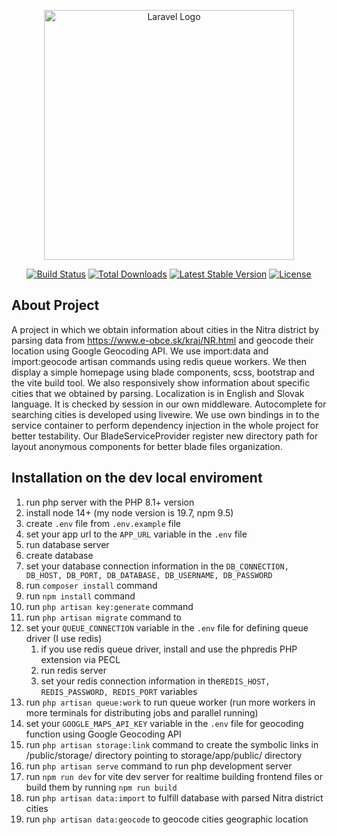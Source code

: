<p align="center"><a href="https://laravel.com" target="_blank"><img src="https://raw.githubusercontent.com/laravel/art/master/logo-lockup/5%20SVG/2%20CMYK/1%20Full%20Color/laravel-logolockup-cmyk-red.svg" width="400" alt="Laravel Logo"></a></p>

<p align="center">
<a href="https://github.com/laravel/framework/actions"><img src="https://github.com/laravel/framework/workflows/tests/badge.svg" alt="Build Status"></a>
<a href="https://packagist.org/packages/laravel/framework"><img src="https://img.shields.io/packagist/dt/laravel/framework" alt="Total Downloads"></a>
<a href="https://packagist.org/packages/laravel/framework"><img src="https://img.shields.io/packagist/v/laravel/framework" alt="Latest Stable Version"></a>
<a href="https://packagist.org/packages/laravel/framework"><img src="https://img.shields.io/packagist/l/laravel/framework" alt="License"></a>
</p>

## About Project

A project in which we obtain information about cities in the Nitra district by parsing data
from https://www.e-obce.sk/kraj/NR.html and geocode their location using Google Geocoding API. We use import:data and
import:geocode artisan commands using redis queue workers. We then display a simple homepage using blade components, scss,
bootstrap and the vite build tool. We also responsively
show information about specific cities that we obtained by parsing. Localization is in English and Slovak language. It
is checked by session in our own middleware. Autocomplete for searching cities is developed using livewire. We use own
bindings in to the service container to perform dependency injection in the whole project for better testability. Our
BladeServiceProvider register new directory path for layout anonymous components for better blade files organization.

## Installation on the dev local enviroment

1. run php server with the PHP 8.1+ version
2. install node 14+ (my node version is 19.7, npm 9.5)
3. create ```.env``` file from ```.env.example``` file
4. set your app url to the ```APP_URL``` variable in the ```.env``` file
5. run database server
6. create database
7. set your database connection information in
   the ```DB_CONNECTION, DB_HOST, DB_PORT, DB_DATABASE, DB_USERNAME, DB_PASSWORD```
8. run ```composer install``` command
9. run ```npm install``` command
10. run ```php artisan key:generate``` command
11. run ```php artisan migrate``` command to
12. set your ```QUEUE_CONNECTION``` variable in the ```.env``` file for defining queue driver (I use redis)
    1. if you use redis queue driver, install and use the phpredis PHP extension via PECL
    2. run redis server
    3. set your redis connection information in the```REDIS_HOST, REDIS_PASSWORD, REDIS_PORT``` variables
13. run ```php artisan queue:work``` to run queue worker (run more workers in more terminals for distributing jobs and
    parallel running)
14. set your ```GOOGLE_MAPS_API_KEY``` variable in the ```.env``` file for geocoding function using Google Geocoding API
15. run ```php artisan storage:link``` command to create the symbolic links in /public/storage/ directory pointing to
    storage/app/public/ directory
16. run ```php artisan serve``` command to run php development server
17. run ```npm run dev``` for vite dev server for realtime building frontend files or build them by
    running ```npm run build```
18. run ```php artisan data:import``` to fulfill database with parsed Nitra district cities
19. run ```php artisan data:geocode``` to geocode cities geographic location
